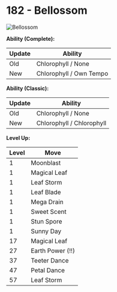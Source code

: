 # 182 - Bellossom
![][182]

**Ability (Complete):**

Update | Ability
---    | ---
Old    | Chlorophyll / None
New    | Chlorophyll / Own Tempo

**Ability (Classic):**

Update | Ability
---    | ---
Old    | Chlorophyll / None
New    | Chlorophyll / Chlorophyll

**Level Up:**

Level | Move
---   | ---
  1   | Moonblast
  1   | Magical Leaf
  1   | Leaf Storm
  1   | Leaf Blade
  1   | Mega Drain
  1   | Sweet Scent
  1   | Stun Spore
  1   | Sunny Day
 17   | Magical Leaf
 27   | Earth Power (!!)
 37   | Teeter Dance
 47   | Petal Dance
 57   | Leaf Storm



[182]: https://raw.githubusercontent.com/PokeAPI/sprites/master/sprites/pokemon/182.png "Bellossom"
